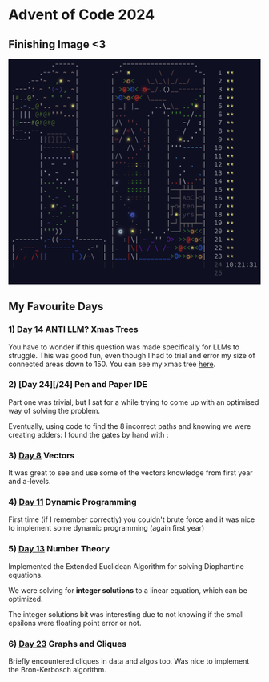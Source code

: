# Advent of Code 2024

## Finishing Image <3
![Finsihed Tree](images/finished.png)

## My Favourite Days
### 1) [Day 14](/14) ANTI LLM? Xmas Trees
You have to wonder if this question was made specifically for LLMs to struggle.
This was good fun, even though I had to trial and error my size of connected areas down to 150.
You can see my xmas tree [here](/14).

### 2) [Day 24][/24] Pen and Paper IDE
Part one was trivial, but I sat for a while trying to come up with an optimised way of solving the problem.

Eventually, using code to find the 8 incorrect paths and knowing we were creating adders: I found the gates by hand with :

### 3) [Day 8](/8) Vectors
It was great to see and use some of the vectors knowledge from first year and a-levels.

### 4) [Day 11](/11) Dynamic Programming
First time (if I remember correctly) you couldn't brute force and it was nice to implement some dynamic programming (again first year)

### 5) [Day 13](/13) Number Theory
Implemented the Extended Euclidean Algorithm for solving Diophantine equations. 

We were solving for **integer solutions** to a linear equation, which can be optimized.

The integer solutions bit was interesting due to not knowing if the small epsilons were floating point error or not.

### 6) [Day 23](/23) Graphs and Cliques 

Briefly encountered cliques in data and algos too. Was nice to implement the Bron-Kerbosch algorithm.

